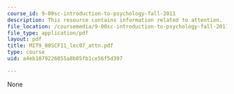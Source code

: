 ```yaml
---
course_id: 9-00sc-introduction-to-psychology-fall-2011
description: This resource contains information related to attention.
file_location: /coursemedia/9-00sc-introduction-to-psychology-fall-2011/a4eb1079226055a8b05fb1ce56f5d397_MIT9_00SCF11_lec07_attn.pdf
file_type: application/pdf
layout: pdf
title: MIT9_00SCF11_lec07_attn.pdf
type: course
uid: a4eb1079226055a8b05fb1ce56f5d397

---
```

None